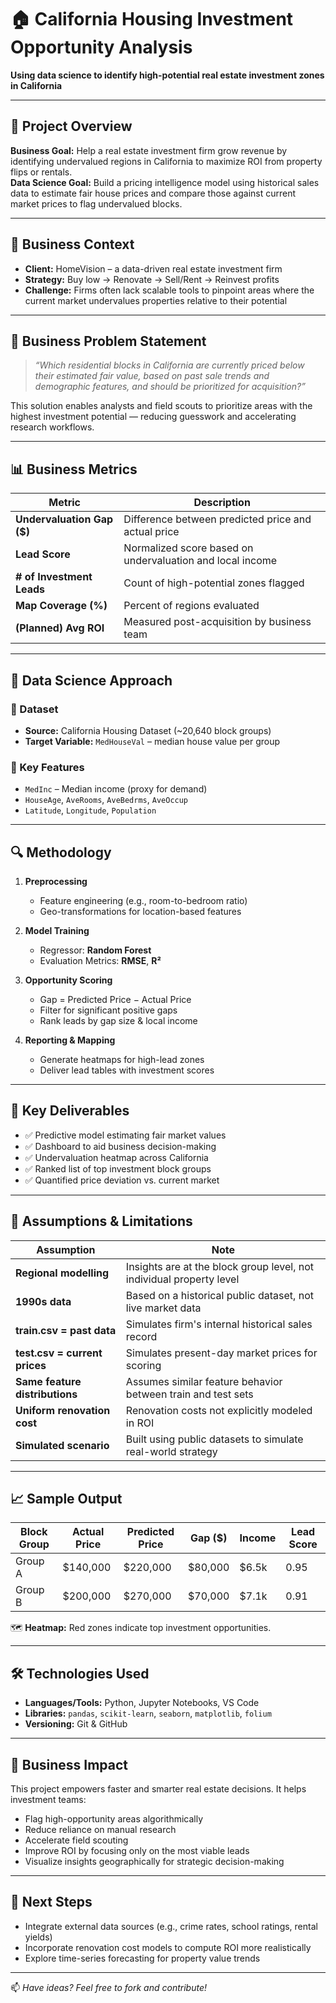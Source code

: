 # 🏠 California Housing Investment Opportunity Analysis

**Using data science to identify high-potential real estate investment zones in California**

---

## 🚀 Project Overview

**Business Goal:** Help a real estate investment firm grow revenue by identifying undervalued regions in California to maximize ROI from property flips or rentals.  
**Data Science Goal:** Build a pricing intelligence model using historical sales data to estimate fair house prices and compare those against current market prices to flag undervalued blocks.

---

## 🏢 Business Context

- **Client:** HomeVision – a data-driven real estate investment firm  
- **Strategy:** Buy low → Renovate → Sell/Rent → Reinvest profits  
- **Challenge:** Firms often lack scalable tools to pinpoint areas where the current market undervalues properties relative to their potential  

---

## 💼 Business Problem Statement

> _“Which residential blocks in California are currently priced below their estimated fair value, based on past sale trends and demographic features, and should be prioritized for acquisition?”_

This solution enables analysts and field scouts to prioritize areas with the highest investment potential — reducing guesswork and accelerating research workflows.

---

## 📊 Business Metrics

| Metric                     | Description                                                  |
|----------------------------|--------------------------------------------------------------|
| **Undervaluation Gap ($)** | Difference between predicted price and actual price         |
| **Lead Score**             | Normalized score based on undervaluation and local income  |
| **# of Investment Leads**  | Count of high-potential zones flagged                     |
| **Map Coverage (%)**       | Percent of regions evaluated                              |
| **(Planned) Avg ROI**      | Measured post-acquisition by business team               |

---

## 🧠 Data Science Approach

### 🔹 Dataset

- **Source:** California Housing Dataset (~20,640 block groups)  
- **Target Variable:** `MedHouseVal` – median house value per group

### 🔹 Key Features

- `MedInc` – Median income (proxy for demand)  
- `HouseAge`, `AveRooms`, `AveBedrms`, `AveOccup`  
- `Latitude`, `Longitude`, `Population`

---

## 🔍 Methodology

1. **Preprocessing**
   - Feature engineering (e.g., room-to-bedroom ratio)
   - Geo-transformations for location-based features

2. **Model Training**
   - Regressor: **Random Forest**
   - Evaluation Metrics: **RMSE**, **R²**

3. **Opportunity Scoring**
   - Gap = Predicted Price − Actual Price
   - Filter for significant positive gaps
   - Rank leads by gap size & local income

4. **Reporting & Mapping**
   - Generate heatmaps for high-lead zones
   - Deliver lead tables with investment scores

---

## 📍 Key Deliverables

- ✅ Predictive model estimating fair market values  
- ✅ Dashboard to aid business decision-making  
- ✅ Undervaluation heatmap across California  
- ✅ Ranked list of top investment block groups  
- ✅ Quantified price deviation vs. current market  

---

## 🧭 Assumptions & Limitations

| Assumption                     | Note                                                                 |
|--------------------------------|----------------------------------------------------------------------|
| **Regional modelling**         | Insights are at the block group level, not individual property level |
| **1990s data**                 | Based on a historical public dataset, not live market data           |
| **train.csv = past data**      | Simulates firm's internal historical sales record                    |
| **test.csv = current prices**  | Simulates present-day market prices for scoring                    |
| **Same feature distributions** | Assumes similar feature behavior between train and test sets    |
| **Uniform renovation cost**    | Renovation costs not explicitly modeled in ROI                      |
| **Simulated scenario**         | Built using public datasets to simulate real-world strategy          |

---

## 📈 Sample Output

| Block Group | Actual Price  | Predicted Price  | Gap ($) | Income | Lead Score |
|-------------|---------------|------------------|---------|--------|------------|
| Group A     | $140,000      | $220,000         | $80,000 | $6.5k  | 0.95       |
| Group B     | $200,000      | $270,000         | $70,000 | $7.1k  | 0.91       |

🗺️ **Heatmap:** Red zones indicate top investment opportunities.

---

## 🛠️ Technologies Used

- **Languages/Tools:** Python, Jupyter Notebooks, VS Code  
- **Libraries:** `pandas`, `scikit-learn`, `seaborn`, `matplotlib`, `folium`  
- **Versioning:** Git & GitHub  

---

## 🧩 Business Impact

This project empowers faster and smarter real estate decisions. It helps investment teams:

- Flag high-opportunity areas algorithmically  
- Reduce reliance on manual research  
- Accelerate field scouting  
- Improve ROI by focusing only on the most viable leads  
- Visualize insights geographically for strategic decision-making  

---

## 🚧 Next Steps

- Integrate external data sources (e.g., crime rates, school ratings, rental yields)  
- Incorporate renovation cost models to compute ROI more realistically  
- Explore time-series forecasting for property value trends  

---

📫 _Have ideas? Feel free to fork and contribute!_
